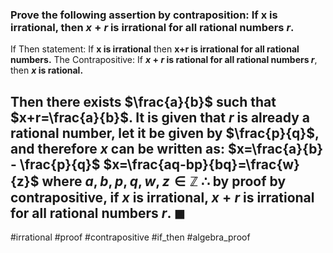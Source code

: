 ### Prove the following assertion by contraposition: If x is irrational, then $x+r$ is irrational for all rational numbers $r$.
If Then statement: If **x is irrational** then **x+r is irrational for all rational numbers.**
The Contrapositive: If **$x+r$ is rational for all rational numbers $r$**, then **$x$ is rational.**

Then there exists $\frac{a}{b}$ such that $x+r=\frac{a}{b}$. It is given that $r$ is already a rational number, let it be given by $\frac{p}{q}$, and therefore $x$ can be written as:
$x=\frac{a}{b} - \frac{p}{q}$
$x=\frac{aq-bp}{bq}=\frac{w}{z}$ where $a,b,p,q,w,z \in \mathbb{Z}$
$\therefore$ by proof by contrapositive, if $x$ is irrational, $x+r$ is irrational for all rational numbers $r$. 
$\blacksquare$
---
#irrational #proof #contrapositive #if_then #algebra_proof 